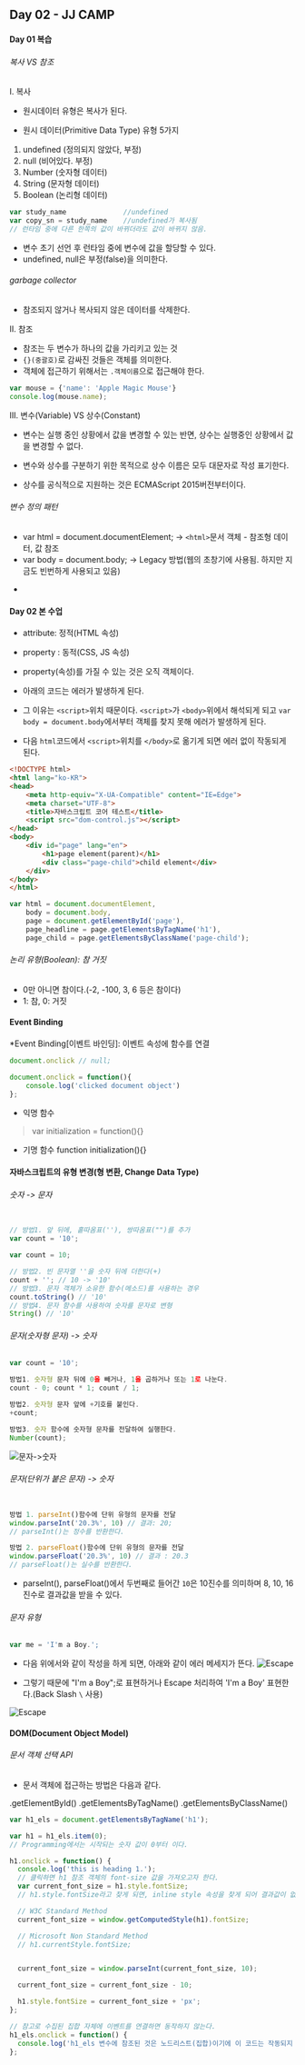 ## Day 02 - JJ CAMP

#### Day 01 복습

###### 복사 VS 참조

I. 복사

* 원시데이터 유형은 복사가 된다.

* 원시 데이터(Primitive Data Type) 유형 5가지
 1. undefined (정의되지 않았다, 부정)
 2. null 	  (비어있다. 부정)
 3. Number	  (숫자형 데이터)
 4. String	  (문자형 데이터)
 5. Boolean	  (논리형 데이터)

```js
var study_name 				//undefined
var copy_sn = study_name 	//undefined가 복사됨
// 런타임 중에 다른 한쪽의 값이 바뀌더라도 값이 바뀌지 않음.

```
* 변수 초기 선언 후 런타임 중에 변수에 값을 할당할 수 있다.
* undefined, null은 부정(false)을 의미한다.

###### garbage collector  

* 참조되지 않거나 복사되지 않은 데이터를 삭제한다.  



II. 참조

* 참조는 두 변수가 하나의 값을 가리키고 있는 것
* `{}(중괄호)`로 감싸진 것들은 객체를 의미한다.
* 객체에 접근하기 위해서는 `.객체이름`으로 접근해야 한다.

```js
var mouse = {'name': 'Apple Magic Mouse'}
console.log(mouse.name);

```
  

III. 변수(Variable) VS 상수(Constant)  

* 변수는 실행 중인 상황에서 값을 변경할 수 있는 반면, 상수는 실행중인 상황에서 값을 변경할 수 없다.

* 변수와 상수를 구분하기 위한 목적으로 상수 이름은 모두 대문자로 작성 표기한다.

* 상수를 공식적으로 지원하는 것은 ECMAScript 2015버전부터이다.


###### 변수 정의 패턴

* var html = document.documentElement; -> `<html>`문서 객체 - 참조형 데이터, 값 참조
* var body = document.body; -> Legacy 방법(웹의 초창기에 사용됨. 하지만 지금도 빈번하게 사용되고 있음)

-

#### Day 02 본 수업

* attribute: 정적(HTML 속성)
* property : 동적(CSS, JS 속성)

* property(속성)를 가질 수 있는 것은 오직 객체이다.  


* 아래의 코드는 에러가 발생하게 된다.
* 그 이유는 `<script>`위치 때문이다. `<script>`가 `<body>`위에서 해석되게 되고 `var body = document.body`에서부터 객체를 찾지 못해 에러가 발생하게 된다.
* 다음 `html`코드에서 `<script>`위치를 `</body>`로 옮기게 되면 에러 없이 작동되게 된다. 

```html
<!DOCTYPE html>
<html lang="ko-KR">
<head>
	<meta http-equiv="X-UA-Compatible" content="IE=Edge">
	<meta charset="UTF-8">
	<title>자바스크립트 코어 테스트</title>
	<script src="dom-control.js"></script>
</head>
<body>
	<div id="page" lang="en">
		<h1>page element(parent)</h1>
		<div class="page-child">child element</div>
	</div>
</body>
</html>
```

```js
var html = document.documentElement, 
	body = document.body,
	page = document.getElementById('page'),
	page_headline = page.getElementsByTagName('h1'),
	page_child = page.getElementsByClassName('page-child');
```


###### 논리 유형(Boolean): 참 거짓
* 0만 아니면 참이다.(-2, -100, 3, 6 등은 참이다)
* 1: 참,	0: 거짓


#### Event Binding

*Event Binding[이벤트 바인딩]: 이벤트 속성에 함수를 연결
 
```js
document.onclick // null;

document.onclick = function(){
	console.log('clicked document object')
};
```

* 익명 함수
> var initialization = function(){}

* 기명 함수
function initialization(){}


#### 자바스크립트의 유형 변경(형 변환, Change Data Type)

###### 숫자 -> 문자  


```js

// 방법1. 앞 뒤에, 홑따옴표(''), 쌍따옴표("")를 추가
var count = '10';

var count = 10;

// 방법2. 빈 문자열 ''을 숫자 뒤에 더한다(+)
count + ''; // 10 -> '10'
// 방법3. 문자 객체가 소유한 함수(메소드)를 사용하는 경우
count.toString() // '10'
// 방법4. 문자 함수를 사용하여 숫자를 문자로 변형
String() // '10'
```

###### 문자(숫자형 문자) -> 숫자  


```js
var count = '10';

방법1. 숫자형 문자 뒤에 0을 빼거나, 1을 곱하거나 또는 1로 나눈다.
count - 0; count * 1; count / 1;

방법2. 숫자형 문자 앞에 +기호를 붙인다.
+count;

방법3. 숫자 함수에 숫자형 문자를 전달하여 실행한다.
Number(count);
```
![문자->숫자](screenshot/stringToNumber.png)

###### 문자(단위가 붙은 문자) -> 숫자  


```js  

방법 1. parseInt()함수에 단위 유형의 문자를 전달
window.parseInt('20.3%', 10) // 결과: 20;
// parseInt()는 정수를 반환한다.

방법 2. parseFloat()함수에 단위 유형의 문자를 전달
window.parseFloat('20.3%', 10) // 결과 : 20.3
// parseFloat()는 실수를 반환한다.

```
* parseInt(), parseFloat()에서 두번째로 들어간 `10`은 10진수를 의미하며 8, 10, 16진수로 결과값을 받을 수 있다.


###### 문자 유형

```js
var me = 'I'm a Boy.'; 
```

* 다음 위에서와 같이 작성을 하게 되면, 아래와 같이 에러 메세지가 뜬다. 
![Escape](screenshot/escape(error).png)

* 그렇기 때문에 "I'm a Boy";로 표현하거나
Escape 처리하여 'I\'m a Boy' 표현한다.(Back Slash `\` 사용)

![Escape](screenshot/using_escape.png)


#### DOM(Document Object Model)

###### 문서 객체 선택 API

* 문서 객체에 접근하는 방법은 다음과 같다.

.getElementById()
.getElementsByTagName()
.getElementsByClassName()

```js
var h1_els = document.getElementsByTagName('h1'); 

var h1 = h1_els.item(0); 
// Programming에서는 시작되는 숫자 값이 0부터 이다.

h1.onclick = function() {
  console.log('this is heading 1.');
  // 클릭하면 h1 참조 객체의 font-size 값을 가져오고자 한다.
  var current_font_size = h1.style.fontSize;
  // h1.style.fontSize라고 찾게 되면, inline style 속성을 찾게 되어 결과값이 없게 된다.

  // W3C Standard Method
  current_font_size = window.getComputedStyle(h1).fontSize;

  // Microsoft Non Standard Method
  // h1.currentStyle.fontSize;


  current_font_size = window.parseInt(current_font_size, 10);

  current_font_size = current_font_size - 10;

  h1.style.fontSize = current_font_size + 'px';
};

// 참고로 수집된 집합 자체에 이벤트를 연결하면 동작하지 않는다.
h1_els.onclick = function() {
  console.log('h1_els 변수에 참조된 것은 노드리스트(집합)이기에 이 코드는 작동되지 않는다.');
};
```

